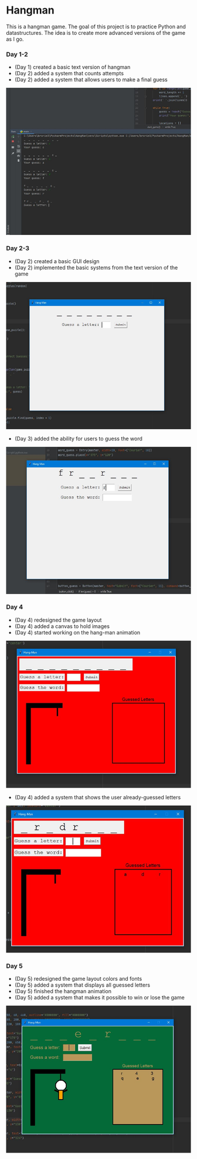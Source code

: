 # Hangman
This is a hangman game. The goal of this project is to practice Python and datastructures. The idea is to create more advanced versions of the game as I go. 

### Day 1-2
- (Day 1) created a basic text version of hangman
- (Day 2) added a system that counts attempts
- (Day 2) added a system that allows users to make a final guess
<p><img src="day1.JPG" width="600" height="400"></p>

### Day 2-3
- (Day 2) created a basic GUI design
- (Day 2) implemented the basic systems from the text version of the game
<p><img src="guigame.JPG" width="600" height="400"></p>

- (Day 3) added the ability for users to guess the word
<p><img src="guipic2.JPG" width="600" height="400"></p> 

### Day 4
- (Day 4) redesigned the game layout
- (Day 4) added a canvas to hold images
- (Day 4) started working on the hang-man animation
<p><img src="addedcanvas.JPG" width="600" height="400"></p> 

- (Day 4) added a system that shows the user already-guessed letters
<p><img src="letterguesspic.JPG" width="600" height="400"></p> 

### Day 5
- (Day 5) redesigned the game layout colors and fonts
- (Day 5) added a system that displays all guessed letters
- (Day 5) finished the hangman animation
- (Day 5) added a system that makes it possible to win or lose the game
<p><img src="newerversion.JPG" width="600" height="400"></p> 
